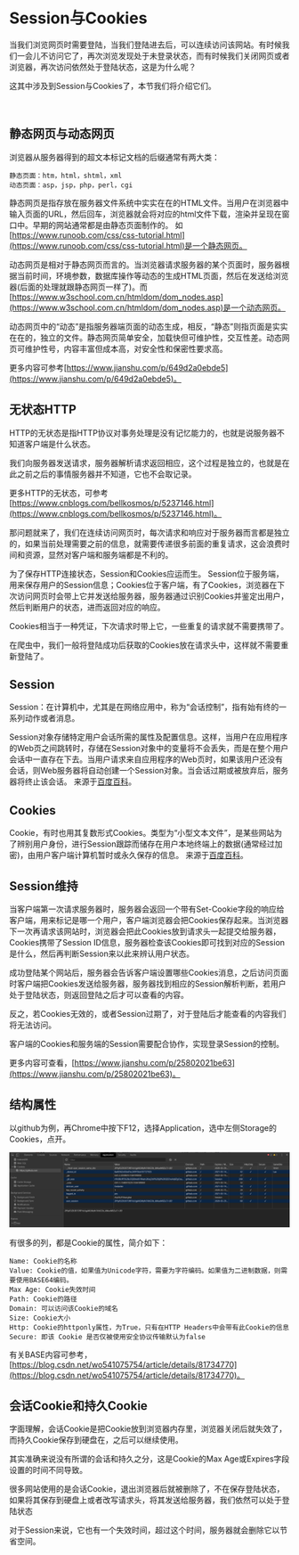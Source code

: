 # Session与Cookies 

当我们浏览网页时需要登陆，当我们登陆进去后，可以连续访问该网站。有时候我们一会儿不访问它了，再次浏览发现处于未登录状态，而有时候我们关闭网页或者浏览器，再次访问依然处于登陆状态，这是为什么呢？

这其中涉及到Session与Cookies了，本节我们将介绍它们。

<br>

## 静态网页与动态网页

浏览器从服务器得到的超文本标记文档的后缀通常有两大类：
```text
静态页面：htm，html，shtml，xml
动态页面：asp，jsp，php，perl，cgi
```

静态网页是指存放在服务器文件系统中实实在在的HTML文件。当用户在浏览器中输入页面的URL，然后回车，浏览器就会将对应的html文件下载，渲染并呈现在窗口中。早期的网站通常都是由静态页面制作的。
如[https://www.runoob.com/css/css-tutorial.html](https://www.runoob.com/css/css-tutorial.html)是一个静态网页。

动态网页是相对于静态网页而言的。当浏览器请求服务器的某个页面时，服务器根据当前时间，环境参数，数据库操作等动态的生成HTML页面，然后在发送给浏览器(后面的处理就跟静态网页一样了)。而[https://www.w3school.com.cn/htmldom/dom_nodes.asp](https://www.w3school.com.cn/htmldom/dom_nodes.asp)是一个动态网页。

动态网页中的“动态”是指服务器端页面的动态生成，相反，“静态”则指页面是实实在在的，独立的文件。静态网页简单安全，加载快但可维护性，交互性差。动态网页可维护性号，内容丰富但成本高，对安全性和保密性要求高。

更多内容可参考[https://www.jianshu.com/p/649d2a0ebde5](https://www.jianshu.com/p/649d2a0ebde5)。

## 无状态HTTP

HTTP的无状态是指HTTP协议对事务处理是没有记忆能力的，也就是说服务器不知道客户端是什么状态。

我们向服务器发送请求，服务器解析请求返回相应，这个过程是独立的，也就是在此之前之后的事情服务器并不知道，它也不会取记录。

更多HTTP的无状态，可参考[https://www.cnblogs.com/bellkosmos/p/5237146.html](https://www.cnblogs.com/bellkosmos/p/5237146.html)。

那问题就来了，我们在连续访问网页时，每次请求和响应对于服务器而言都是独立的，如果当前处理需要之前的信息，就需要传递很多前面的重复请求，这会浪费时间和资源，显然对客户端和服务端都是不利的。

为了保存HTTP连接状态，Session和Cookies应运而生。
Session位于服务端，用来保存用户的Session信息；Cookies位于客户端，有了Cookies，浏览器在下次访问网页时会带上它并发送给服务器，服务器通过识别Cookies并鉴定出用户，然后判断用户的状态，进而返回对应的响应。

Cookies相当于一种凭证，下次请求时带上它，一些重复的请求就不需要携带了。

在爬虫中，我们一般将登陆成功后获取的Cookies放在请求头中，这样就不需要重新登陆了。

## Session

Session：在计算机中，尤其是在网络应用中，称为“会话控制”，指有始有终的一系列动作或者消息。

Session对象存储特定用户会话所需的属性及配置信息。这样，当用户在应用程序的Web页之间跳转时，存储在Session对象中的变量将不会丢失，而是在整个用户会话中一直存在下去。当用户请求来自应用程序的Web页时，如果该用户还没有会话，则Web服务器将自动创建一个Session对象。当会话过期或被放弃后，服务器将终止该会话。
来源于[百度百科](https://baike.baidu.com/item/Session/479100)。

## Cookies

Cookie，有时也用其复数形式Cookies。类型为“小型文本文件”，是某些网站为了辨别用户身份，进行Session跟踪而储存在用户本地终端上的数据(通常经过加密)，由用户客户端计算机暂时或永久保存的信息。
来源于[百度百科](https://baike.baidu.com/item/cookie/1119)。

## Session维持 

当客户端第一次请求服务器时，服务器会返回一个带有Set-Cookie字段的响应给客户端，用来标记是哪一个用户，客户端浏览器会把Cookies保存起来。当浏览器下一次再请求该网站时，浏览器会把此Cookies放到请求头一起提交给服务器，Cookies携带了Session ID信息，服务器检查该Cookies即可找到对应的Session是什么，然后再判断Session来以此来辨认用户状态。

成功登陆某个网站后，服务器会告诉客户端设置哪些Cookies消息，之后访问页面时客户端把Cookies发送给服务器，服务器找到相应的Session解析判断，若用户处于登陆状态，则返回登陆之后才可以查看的内容。

反之，若Cookies无效的，或者Session过期了，对于登陆后才能查看的内容我们将无法访问。

客户端的Cookies和服务端的Session需要配合协作，实现登录Session的控制。

更多内容可查看，[https://www.jianshu.com/p/25802021be63](https://www.jianshu.com/p/25802021be63)。

## 结构属性

以github为例，再Chrome中按下F12，选择Application，选中左侧Storage的Cookies，点开。

![](../../images/Module_1/lecture_4_1.jpg)

有很多的列，都是Cookie的属性，简介如下：
```text
Name: Cookie的名称
Value: Cookie的值，如果值为Unicode字符，需要为字符编码。如果值为二进制数据，则需要使用BASE64编码。
Max Age: Cookie失效时间
Path: Cookie的路径
Domain: 可以访问该Cookie的域名
Size: Cookie大小
Http: Cookie的httponly属性，为True，只有在HTTP Headers中会带有此Cookie的信息
Secure: 即该 Cookie 是否仅被使用安全协议传输默认为false
```
有关BASE内容可参考，[https://blog.csdn.net/wo541075754/article/details/81734770](https://blog.csdn.net/wo541075754/article/details/81734770)。

## 会话Cookie和持久Cookie

字面理解，会话Cookie是把Cookie放到浏览器内存里，浏览器关闭后就失效了，而持久Cookie保存到硬盘在，之后可以继续使用。

其实准确来说没有所谓的会话和持久之分，这是Cookie的Max Age或Expires字段设置的时间不同导致。

很多网站使用的是会话Cookie，退出浏览器后就被删除了，不在保存登陆状态，如果将其保存到硬盘上或者改写请求头，将其发送给服务器，我们依然可以处于登陆状态

对于Session来说，它也有一个失效时间，超过这个时间，服务器就会删除它以节省空间。



